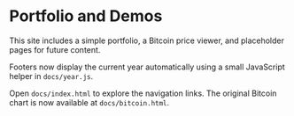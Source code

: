 # Portfolio and Demos

This site includes a simple portfolio, a Bitcoin price viewer, and placeholder pages for future content.

Footers now display the current year automatically using a small JavaScript helper in `docs/year.js`.

Open `docs/index.html` to explore the navigation links. The original Bitcoin chart is now available at `docs/bitcoin.html`.
